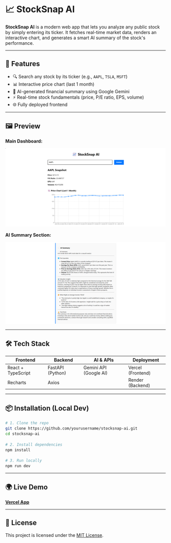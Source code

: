 # 📈 StockSnap AI

**StockSnap AI** is a modern web app that lets you analyze any public stock by simply entering its ticker. It fetches real-time market data, renders an interactive chart, and generates a smart AI summary of the stock's performance.

---

## 🚀 Features

- 🔍 Search any stock by its ticker (e.g., `AAPL`, `TSLA`, `MSFT`)
- 📊 Interactive price chart (last 1 month)
- 💬 AI-generated financial summary using Google Gemini
- ⚡ Real-time stock fundamentals (price, P/E ratio, EPS, volume)
- 🌐 Fully deployed frontend

---

## 🖼️ Preview

**Main Dashboard:**

![Main Dashboard](./demo-screenshot.png)

**AI Summary Section:**

![AI Summary](./summary-screenshot.png)

---

## 🛠 Tech Stack

| Frontend        | Backend       | AI & APIs        | Deployment     |
|-----------------|---------------|------------------|----------------|
| React + TypeScript | FastAPI (Python) | Gemini API (Google AI) | Vercel (Frontend) |
| Recharts         | Axios        |                  | Render (Backend) |

---

## 📦 Installation (Local Dev)

```bash
# 1. Clone the repo
git clone https://github.com/yourusername/stocksnap-ai.git
cd stocksnap-ai

# 2. Install dependencies
npm install

# 3. Run locally
npm run dev
```

---

## 🌍 Live Demo

**[Vercel App](https://stock-snap-ai.vercel.app)**

---

## 📄 License

This project is licensed under the [MIT License](LICENSE).
